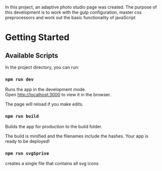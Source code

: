 In this project, an adaptive photo studio page was created.
The purpose of this development is to work with the gulp configuration, master css preprocessors and work out the basic functionality of javaScript

# Getting Started
## Available Scripts

In the project directory, you can run:

### `npm run dev`

Runs the app in the development mode.\
Open [http://localhost:3000](http://localhost:3000) to view it in the browser.

The page will reload if you make edits.

### `npm run build`

Builds the app for production to the build folder.

The build is minified and the filenames include the hashes.
Your app is ready to be deployed!

### `npm run svgSprive`

creates a single file that contains all svg icons
